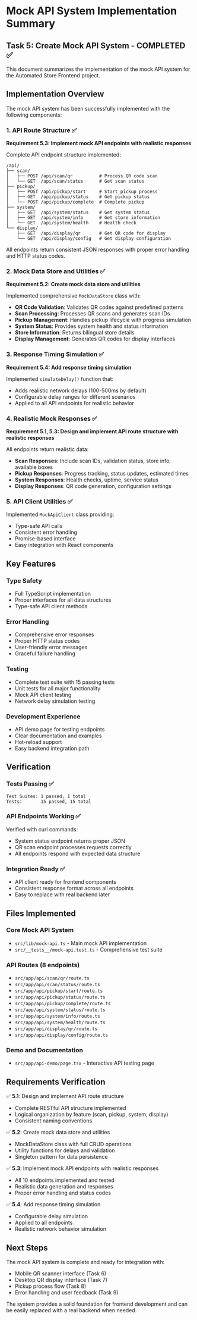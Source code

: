 # Mock API System Implementation Summary

## Task 5: Create Mock API System - COMPLETED ✅

This document summarizes the implementation of the mock API system for the Automated Store Frontend project.

## Implementation Overview

The mock API system has been successfully implemented with the following components:

### 1. API Route Structure ✅
**Requirement 5.3: Implement mock API endpoints with realistic responses**

Complete API endpoint structure implemented:

```
/api/
├── scan/
│   ├── POST /api/scan/qr          # Process QR code scan
│   └── GET  /api/scan/status      # Get scan status
├── pickup/
│   ├── POST /api/pickup/start     # Start pickup process
│   ├── GET  /api/pickup/status    # Get pickup status
│   └── POST /api/pickup/complete  # Complete pickup
├── system/
│   ├── GET  /api/system/status    # Get system status
│   ├── GET  /api/system/info      # Get store information
│   └── GET  /api/system/health    # Health check
└── display/
    ├── GET  /api/display/qr       # Get QR code for display
    └── GET  /api/display/config   # Get display configuration
```

All endpoints return consistent JSON responses with proper error handling and HTTP status codes.

### 2. Mock Data Store and Utilities ✅
**Requirement 5.2: Create mock data store and utilities**

Implemented comprehensive `MockDataStore` class with:

- **QR Code Validation**: Validates QR codes against predefined patterns
- **Scan Processing**: Processes QR scans and generates scan IDs
- **Pickup Management**: Handles pickup lifecycle with progress simulation
- **System Status**: Provides system health and status information
- **Store Information**: Returns bilingual store details
- **Display Management**: Generates QR codes for display interfaces

### 3. Response Timing Simulation ✅
**Requirement 5.4: Add response timing simulation**

Implemented `simulateDelay()` function that:
- Adds realistic network delays (100-500ms by default)
- Configurable delay ranges for different scenarios
- Applied to all API endpoints for realistic behavior

### 4. Realistic Mock Responses ✅
**Requirement 5.1, 5.3: Design and implement API route structure with realistic responses**

All endpoints return realistic data:

- **Scan Responses**: Include scan IDs, validation status, store info, available boxes
- **Pickup Responses**: Progress tracking, status updates, estimated times
- **System Responses**: Health checks, uptime, service status
- **Display Responses**: QR code generation, configuration settings

### 5. API Client Utilities ✅

Implemented `MockApiClient` class providing:
- Type-safe API calls
- Consistent error handling
- Promise-based interface
- Easy integration with React components

## Key Features

### Type Safety
- Full TypeScript implementation
- Proper interfaces for all data structures
- Type-safe API client methods

### Error Handling
- Comprehensive error responses
- Proper HTTP status codes
- User-friendly error messages
- Graceful failure handling

### Testing
- Complete test suite with 15 passing tests
- Unit tests for all major functionality
- Mock API client testing
- Network delay simulation testing

### Development Experience
- API demo page for testing endpoints
- Clear documentation and examples
- Hot-reload support
- Easy backend integration path

## Verification

### Tests Passing ✅
```
Test Suites: 1 passed, 1 total
Tests:       15 passed, 15 total
```

### API Endpoints Working ✅
Verified with curl commands:
- System status endpoint returns proper JSON
- QR scan endpoint processes requests correctly
- All endpoints respond with expected data structure

### Integration Ready ✅
- API client ready for frontend components
- Consistent response format across all endpoints
- Easy to replace with real backend later

## Files Implemented

### Core Mock API System
- `src/lib/mock-api.ts` - Main mock API implementation
- `src/__tests__/mock-api.test.ts` - Comprehensive test suite

### API Routes (8 endpoints)
- `src/app/api/scan/qr/route.ts`
- `src/app/api/scan/status/route.ts`
- `src/app/api/pickup/start/route.ts`
- `src/app/api/pickup/status/route.ts`
- `src/app/api/pickup/complete/route.ts`
- `src/app/api/system/status/route.ts`
- `src/app/api/system/info/route.ts`
- `src/app/api/system/health/route.ts`
- `src/app/api/display/qr/route.ts`
- `src/app/api/display/config/route.ts`

### Demo and Documentation
- `src/app/api-demo/page.tsx` - Interactive API testing page

## Requirements Verification

✅ **5.1**: Design and implement API route structure
- Complete RESTful API structure implemented
- Logical organization by feature (scan, pickup, system, display)
- Consistent naming conventions

✅ **5.2**: Create mock data store and utilities  
- MockDataStore class with full CRUD operations
- Utility functions for delays and validation
- Singleton pattern for data persistence

✅ **5.3**: Implement mock API endpoints with realistic responses
- All 10 endpoints implemented and tested
- Realistic data generation and responses
- Proper error handling and status codes

✅ **5.4**: Add response timing simulation
- Configurable delay simulation
- Applied to all endpoints
- Realistic network behavior simulation

## Next Steps

The mock API system is complete and ready for integration with:
- Mobile QR scanner interface (Task 6)
- Desktop QR display interface (Task 7)
- Pickup process flow (Task 8)
- Error handling and user feedback (Task 9)

The system provides a solid foundation for frontend development and can be easily replaced with a real backend when needed.